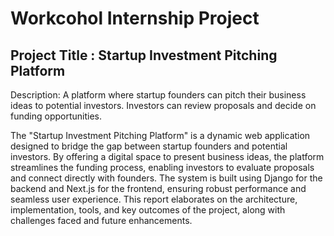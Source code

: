 # Workcohol Internship Project
## Project Title : Startup Investment Pitching Platform

Description: A platform where startup founders can pitch their business ideas to potential investors. Investors can review proposals and decide on funding opportunities.

The "Startup Investment Pitching Platform" is a dynamic web application designed to bridge the gap between startup founders and potential investors. By offering a digital space to present business ideas, the platform streamlines the funding process, enabling investors to evaluate proposals and connect directly with founders. The system is built using Django for the backend and Next.js for the frontend, ensuring robust performance and seamless user experience. This report elaborates on the architecture, implementation, tools, and key outcomes of the project, along with challenges faced and future enhancements.
